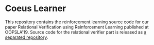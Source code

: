 # Coeus Learner

This repository contains the reinforcement learning source code for our paper Relational Verification using Reinforcement Learning published at OOPSLA'19. Source code for the relational verifier part is released as [a separated repository](https://github.com/utopia-group/Coeus).

